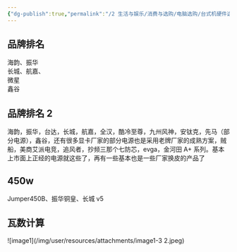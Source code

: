 ```yaml
---
{"dg-publish":true,"permalink":"/2 生活与娱乐/消费与选购/电脑选购/台式机硬件选购/电源/","title":"电源"}
---
```



## 品牌排名
海韵、振华  
长城、航嘉、  
微星  
鑫谷

## 品牌排名 2
海韵，振华，台达，长城，航嘉，全汉，酷冷至尊，九州风神，安钛克，先马（部分电源），鑫谷，还有很多显卡厂家的部分电源也是采用老牌厂家的成熟方案，贼船，美商艾派电竞，追风者，抄频三那个七防芯，evga，金河田 A+ 系列。基本上市面上正经的电源就这些了，再有一些基本也是一些厂家换皮的产品了

## 450w
Jumper450B、振华铜皇、长城 v5 

## 瓦数计算
![image1](/img/user/resources/attachments/image1-3 2.jpeg)